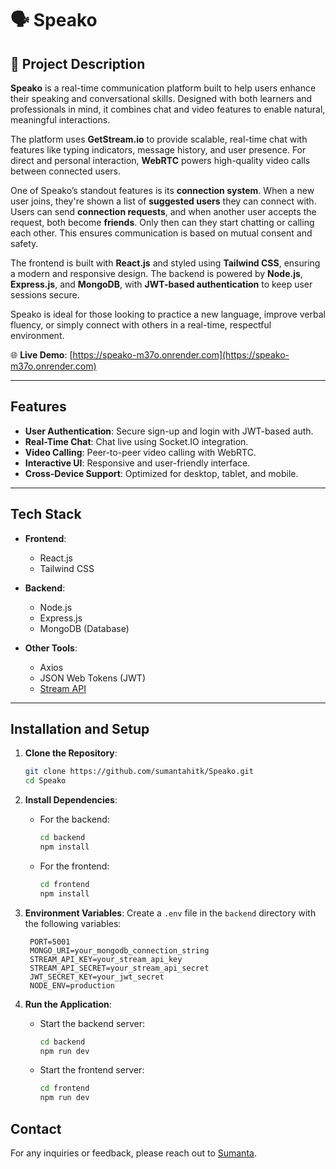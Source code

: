 # 🗣️ Speako

## 📝 Project Description

**Speako** is a real-time communication platform built to help users enhance their speaking and conversational skills. Designed with both learners and professionals in mind, it combines chat and video features to enable natural, meaningful interactions.

The platform uses **GetStream.io** to provide scalable, real-time chat with features like typing indicators, message history, and user presence. For direct and personal interaction, **WebRTC** powers high-quality video calls between connected users.

One of Speako’s standout features is its **connection system**. When a new user joins, they're shown a list of **suggested users** they can connect with. Users can send **connection requests**, and when another user accepts the request, both become **friends**. Only then can they start chatting or calling each other. This ensures communication is based on mutual consent and safety.

The frontend is built with **React.js** and styled using **Tailwind CSS**, ensuring a modern and responsive design. The backend is powered by **Node.js**, **Express.js**, and **MongoDB**, with **JWT-based authentication** to keep user sessions secure.

Speako is ideal for those looking to practice a new language, improve verbal fluency, or simply connect with others in a real-time, respectful environment.

🌐 **Live Demo**: [https://speako-m37o.onrender.com](https://speako-m37o.onrender.com)

---

## Features

- **User Authentication**: Secure sign-up and login with JWT-based auth.
- **Real-Time Chat**: Chat live using Socket.IO integration.
- **Video Calling**: Peer-to-peer video calling with WebRTC.
- **Interactive UI**: Responsive and user-friendly interface.
- **Cross-Device Support**: Optimized for desktop, tablet, and mobile.

---

## Tech Stack

- **Frontend**:
  - React.js  
  - Tailwind CSS  

- **Backend**:
  - Node.js  
  - Express.js  
  - MongoDB (Database)  

- **Other Tools**:
  - Axios  
  - JSON Web Tokens (JWT)   
  - [Stream API](https://getstream.io/)

---

## Installation and Setup

1. **Clone the Repository**:
   ```bash
   git clone https://github.com/sumantahitk/Speako.git
   cd Speako

2. **Install Dependencies**:
   - For the backend:
     ```bash
     cd backend
     npm install
     ```
   - For the frontend:
     ```bash
     cd frontend
     npm install
     ```

3. **Environment Variables**:
   Create a `.env` file in the `backend` directory with the following variables:
   ```env
    PORT=5001
    MONGO_URI=your_mongodb_connection_string
    STREAM_API_KEY=your_stream_api_key
    STREAM_API_SECRET=your_stream_api_secret
    JWT_SECRET_KEY=your_jwt_secret
    NODE_ENV=production
    ```
4. **Run the Application**:
   - Start the backend server:
     ```bash
     cd backend
     npm run dev
     ```
   - Start the frontend server:
     ```bash
     cd frontend
     npm run dev
     ```

## Contact

For any inquiries or feedback, please reach out to [Sumanta](https://github.com/sumantahitk).